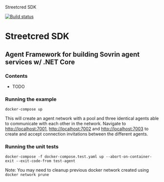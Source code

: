 Streetcred SDK

[![Build status](https://streetcred.visualstudio.com/Streetcred/_apis/build/status/Streetcred-SDK-CI)](https://streetcred.visualstudio.com/Streetcred/_build/latest?definitionId=2)

# Streetcred SDK
## Agent Framework for building Sovrin agent services w/ .NET Core

### Contents
- TODO

### Running the example

```lang=bash
docker-compose up
```

This will create an agent network with a pool and three identical agents able to communicate with each other in the network.
Navigate to [http://localhost:7001](), [http://localhost:7002]() and [http://localhost:7003]() to create and accept connection invitations between the different agents.

### Running the unit tests

```lang=bash
docker-compose -f docker-compose.test.yaml up --abort-on-container-exit --exit-code-from test-agent
```

Note: You may need to cleanup previous docker network created using `docker network prune`